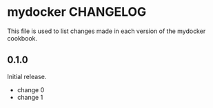 # mydocker CHANGELOG

This file is used to list changes made in each version of the mydocker cookbook.

## 0.1.0

Initial release.

- change 0
- change 1
